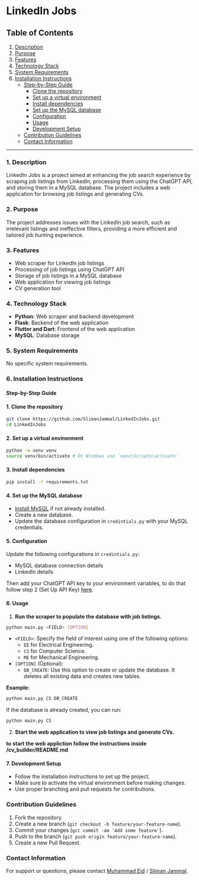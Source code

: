 # LinkedIn Jobs

## Table of Contents

1. [Description](#description)
2. [Purpose](#purpose)
3. [Features](#features)
4. [Technology Stack](#technology-stack)
5. [System Requirements](#system-requirements)
6. [Installation Instructions](#installation-instructions)
    - [Step-by-Step Guide](#step-by-step-guide)
        - [Clone the repository](#1-clone-the-repository)
        - [Set up a virtual environment](#2-set-up-a-virtual-environment)
        - [Install dependencies](#3-install-dependencies)
        - [Set up the MySQL database](#4-set-up-the-mysql-database)
        - [Configuration](#5-configuration)
        - [Usage](#6-usage)
        - [Development Setup](#7-development-setup)
    - [Contribution Guidelines](#contribution-guidelines)
    - [Contact Information](#contact-information)

---

### 1. Description <a name="description"></a>

LinkedIn Jobs is a project aimed at enhancing the job search experience by scraping job listings from LinkedIn, processing them using the ChatGPT API, and storing them in a MySQL database. The project includes a web application for browsing job listings and generating CVs.

### 2. Purpose <a name="purpose"></a>

The project addresses issues with the LinkedIn job search, such as irrelevant listings and ineffective filters, providing a more efficient and tailored job hunting experience.

### 3. Features <a name="features"></a>

- Web scraper for LinkedIn job listings
- Processing of job listings using ChatGPT API
- Storage of job listings in a MySQL database
- Web application for viewing job listings
- CV generation tool

### 4. Technology Stack <a name="technology-stack"></a>

- **Python**: Web scraper and backend development
- **Flask**: Backend of the web application
- **Flutter and Dart**: Frontend of the web application
- **MySQL**: Database storage

### 5. System Requirements <a name="system-requirements"></a>

No specific system requirements.

### 6. Installation Instructions <a name="installation-instructions"></a>

#### Step-by-Step Guide <a name="step-by-step-guide"></a>

#### 1. Clone the repository <a name="1-clone-the-repository"></a>

```bash
git clone https://github.com/SlimanJammal/LinkedInJobs.git
cd LinkedInJobs
```

#### 2. Set up a virtual environment <a name="2-set-up-a-virtual-environment"></a>

```bash
python -m venv venv
source venv/bin/activate # On Windows use `venv\Scripts\activate`
```

#### 3. Install dependencies <a name="3-install-dependencies"></a>

```bash
pip install -r requirements.txt
```

#### 4. Set up the MySQL database <a name="4-set-up-the-mysql-database"></a>

- [Install MySQL](https://dev.mysql.com/doc/workbench/en/) if not already installed.
- Create a new database.
- Update the database configuration in `credintials.py` with your MySQL credentials.

#### 5. Configuration <a name="5-configuration"></a>

Update the following configurations in `credintials.py`:

- MySQL database connection details
- LinkedIn details

Then add your ChatGPT API key to your environment variables, to do that follow step 2 (Set Up API Key) [here](https://platform.openai.com/docs/quickstart/step-2-set-up-your-api-key).

#### 6. Usage <a name="6-usage"></a>

1) **Run the scraper to populate the database with job listings.**

```bash
python main.py <FIELD> [OPTION]
```

- `<FIELD>`: Specify the field of interest using one of the following options:
   - `EE` for Electrical Engineering.
   - `CS` for Computer Science.
   - `ME` for Mechanical Engineering.
- `[OPTION]` (Optional):
   - `DB_CREATE`: Use this option to create or update the database. It deletes all existing data and creates new tables.

**Example:**

```bash
python main.py CS DB_CREATE
```

If the database is already created, you can run:

```bash
python main.py CS
```

2) **Start the web application to view job listings and generate CVs.**

**to start the web appliction follow the instructions inside /cv_builder/README.md**

#### 7. Development Setup <a name="7-development-setup"></a>

- Follow the installation instructions to set up the project.
- Make sure to activate the virtual environment before making changes.
- Use proper branching and pull requests for contributions.

### Contribution Guidelines <a name="contribution-guidelines"></a>

1) Fork the repository.
2) Create a new branch (`git checkout -b feature/your-feature-name`).
3) Commit your changes (`git commit -am 'Add some feature'`).
4) Push to the branch (`git push origin feature/your-feature-name`).
5) Create a new Pull Request.

### Contact Information <a name="contact-information"></a>

For support or questions, please contact [Muhammad Eid](https://github.com/Mohammad-Eid) / [Sliman Jammal](https://github.com/SlimanJammal).
